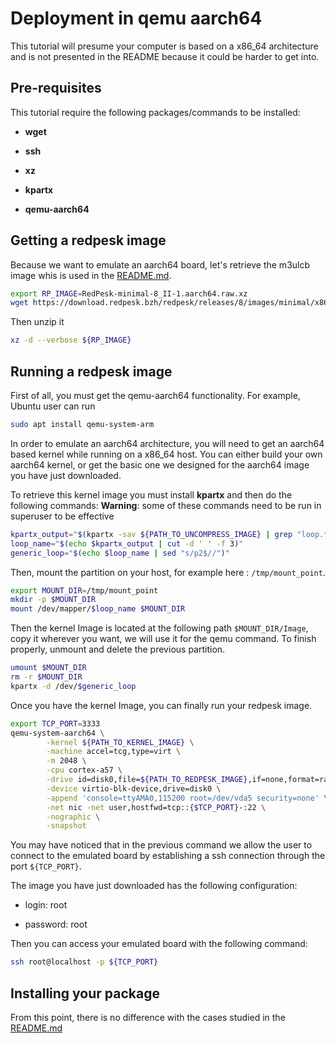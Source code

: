 # Deployment in qemu aarch64

This tutorial will presume your computer is based on a x86_64 architecture and is not presented in the README because it could be harder to get into.

## Pre-requisites

This tutorial require the following packages/commands to be installed:

* **wget**

* **ssh**

* **xz**

* **kpartx**

* **qemu-aarch64**

## Getting a redpesk image

Because we want to emulate an aarch64 board, let's retrieve the m3ulcb image whis is used in the [README.md](https://github.com/redpesk/agl-service-helloworld/blob/master/README.md).

```bash
export RP_IMAGE=RedPesk-minimal-8_II-1.aarch64.raw.xz
wget https://download.redpesk.bzh/redpesk/releases/8/images/minimal/x86_64/latest/$RP_IMAGE
```

Then unzip it

```bash
xz -d --verbose ${RP_IMAGE}
```

## Running a redpesk image

First of all, you must get the qemu-aarch64 functionality. For example, Ubuntu user can run

```bash
sudo apt install qemu-system-arm
```

In order to emulate an aarch64 architecture, you will need to get an aarch64 based kernel while running on a x86_64 host. You can either build your own aarch64 kernel, or get the basic one we designed for the aarch64 image you have just downloaded.

To retrieve this kernel image you must install **kpartx** and then do the following commands:
**Warning**: some of these commands need to be run in superuser to be effective

```bash
kpartx_output="$(kpartx -sav ${PATH_TO_UNCOMPRESS_IMAGE} | grep "loop.*p2")"
loop_name="$(echo $kpartx_output | cut -d ' ' -f 3)"
generic_loop="$(echo $loop_name | sed "s/p2$//")"
```

Then, mount the partition on your host, for example here : `/tmp/mount_point`.

```bash
export MOUNT_DIR=/tmp/mount_point
mkdir -p $MOUNT_DIR
mount /dev/mapper/$loop_name $MOUNT_DIR
```

Then the kernel Image is located at the following path `$MOUNT_DIR/Image`, copy it wherever you want, we will use it for the qemu command.
To finish properly, unmount and delete the previous partition.

```bash
umount $MOUNT_DIR
rm -r $MOUNT_DIR
kpartx -d /dev/$generic_loop
```

Once you have the kernel Image, you can finally run your redpesk image.

```bash
export TCP_PORT=3333
qemu-system-aarch64 \
        -kernel ${PATH_TO_KERNEL_IMAGE} \
        -machine accel=tcg,type=virt \
        -m 2048 \
        -cpu cortex-a57 \
        -drive id=disk0,file=${PATH_TO_REDPESK_IMAGE},if=none,format=raw \
        -device virtio-blk-device,drive=disk0 \
        -append 'console=ttyAMA0,115200 root=/dev/vda5 security=none' \
        -net nic -net user,hostfwd=tcp::{$TCP_PORT}-:22 \
        -nographic \
        -snapshot
```

You may have noticed that in the previous command we allow the user to connect to the emulated board by establishing a ssh connection through the port `${TCP_PORT}`.

The image you have just downloaded has the following configuration:

* login: root

* password: root

Then you can access your emulated board with the following command:

```bash
ssh root@localhost -p ${TCP_PORT}
```

## Installing your package

From this point, there is no difference with the cases studied in the [README.md](../README.md)
